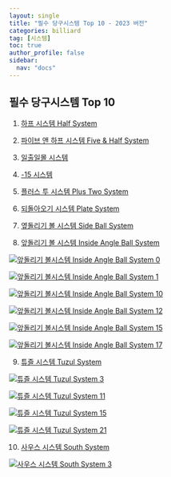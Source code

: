 ```yaml
---
layout: single
title: "필수 당구시스템 Top 10 - 2023 버전"
categories: billiard
tag: [시스템] 
toc: true
author_profile: false
sidebar:
  nav: "docs"
---
```


## 필수 당구시스템 Top 10

1. [하프 시스템 Half System](https://bhkyung.github.io/billiard/half-system/)

2. [파이브 앤 하프 시스템 Five & Half System](https://bhkyung.github.io/billiard/%ED%8C%8C%EC%9D%B4%EB%B8%8C%EC%95%A4%ED%95%98%ED%94%84%EC%8B%9C%EC%8A%A4%ED%85%9C/)

3. [일출일몰 시스템](https://bhkyung.github.io/billiard/%EC%9D%BC%EC%B6%9C%EC%9D%BC%EB%AA%B0%EC%8B%9C%EC%8A%A4%ED%85%9C/)

4. [-15 시스템](https://bhkyung.github.io/billiard/%EB%A7%88%EC%9D%B4%EB%84%88%EC%8A%A4-15-%EC%8B%9C%EC%8A%A4%ED%85%9C/)

5. [플러스 투 시스템 Plus Two System](https://bhkyung.github.io/billiard/%ED%94%8C%EB%9F%AC%EC%8A%A4%ED%88%AC%EC%8B%9C%EC%8A%A4%ED%85%9C-Plus-System/)

6. [되돌아오기 시스템 Plate System](https://bhkyung.github.io/billiard/%EB%90%98%EB%8F%8C%EC%95%84%EC%98%A4%EA%B8%B0/)

7. [옆돌리기 볼 시스템 Side Ball System](https://bhkyung.github.io/billiard/%EC%98%86%EB%8F%8C%EB%A6%AC%EA%B8%B0-%EB%B3%BC%EC%8B%9C%EC%8A%A4%ED%85%9C/)

8. [앞돌리기 볼 시스템 Inside Angle Ball System](https://bhkyung.github.io/billiard/%EC%95%9E%EB%8F%8C%EB%A6%AC%EA%B8%B0-%EB%B3%BC%EC%8B%9C%EC%8A%A4%ED%85%9C/)

[![앞돌리기 볼시스템 Inside Angle Ball System 0](/images/%EC%95%9E%EB%8F%8C%EB%A6%AC%EA%B8%B0%20%EB%B3%BC%EC%8B%9C%EC%8A%A4%ED%85%9C%20(inside%20angle%20ball%20system)_0.png)](/images/%EC%95%9E%EB%8F%8C%EB%A6%AC%EA%B8%B0%20%EB%B3%BC%EC%8B%9C%EC%8A%A4%ED%85%9C%20(inside%20angle%20ball%20system)_0.png)

[![앞돌리기 볼시스템 Inside Angle Ball System 1](/images/%EC%95%9E%EB%8F%8C%EB%A6%AC%EA%B8%B0%20%EB%B3%BC%EC%8B%9C%EC%8A%A4%ED%85%9C%20(inside%20angle%20ball%20system)_1.png)](/images/%EC%95%9E%EB%8F%8C%EB%A6%AC%EA%B8%B0%20%EB%B3%BC%EC%8B%9C%EC%8A%A4%ED%85%9C%20(inside%20angle%20ball%20system)_1.png)

[![앞돌리기 볼시스템 Inside Angle Ball System 10](/images/%EC%95%9E%EB%8F%8C%EB%A6%AC%EA%B8%B0%20%EB%B3%BC%EC%8B%9C%EC%8A%A4%ED%85%9C%20(inside%20angle%20ball%20system)_10.png)](/images/%EC%95%9E%EB%8F%8C%EB%A6%AC%EA%B8%B0%20%EB%B3%BC%EC%8B%9C%EC%8A%A4%ED%85%9C%20(inside%20angle%20ball%20system)_10.png)

[![앞돌리기 볼시스템 Inside Angle Ball System 12](/images/%EC%95%9E%EB%8F%8C%EB%A6%AC%EA%B8%B0%20%EB%B3%BC%EC%8B%9C%EC%8A%A4%ED%85%9C%20(inside%20angle%20ball%20system)_12.png)](/images/%EC%95%9E%EB%8F%8C%EB%A6%AC%EA%B8%B0%20%EB%B3%BC%EC%8B%9C%EC%8A%A4%ED%85%9C%20(inside%20angle%20ball%20system)_12.png)

[![앞돌리기 볼시스템 Inside Angle Ball System 15](/images/%EC%95%9E%EB%8F%8C%EB%A6%AC%EA%B8%B0%20%EB%B3%BC%EC%8B%9C%EC%8A%A4%ED%85%9C%20(inside%20angle%20ball%20system)_15.png)](/images/%EC%95%9E%EB%8F%8C%EB%A6%AC%EA%B8%B0%20%EB%B3%BC%EC%8B%9C%EC%8A%A4%ED%85%9C%20(inside%20angle%20ball%20system)_15.png)

[![앞돌리기 볼시스템 Inside Angle Ball System 17](/images/%EC%95%9E%EB%8F%8C%EB%A6%AC%EA%B8%B0%20%EB%B3%BC%EC%8B%9C%EC%8A%A4%ED%85%9C%20(inside%20angle%20ball%20system)_17.png)](/images/%EC%95%9E%EB%8F%8C%EB%A6%AC%EA%B8%B0%20%EB%B3%BC%EC%8B%9C%EC%8A%A4%ED%85%9C%20(inside%20angle%20ball%20system)_17.png)

9. [튜즐 시스템 Tuzul System](https://bhkyung.github.io/billiard/%ED%8A%9C%EC%A6%90-%EC%8B%9C%EC%8A%A4%ED%85%9C/)

[![튜즐 시스템 Tuzul System 3](/images/%ED%8A%9C%EC%A6%90%20%EC%8B%9C%EC%8A%A4%ED%85%9C(tuzul%20system)_3.png)](/images/%ED%8A%9C%EC%A6%90%20%EC%8B%9C%EC%8A%A4%ED%85%9C(tuzul%20system)_3.png)

[![튜즐 시스템 Tuzul System 11](/images/%ED%8A%9C%EC%A6%90%20%EC%8B%9C%EC%8A%A4%ED%85%9C(tuzul%20system)_11.png)](/images/%ED%8A%9C%EC%A6%90%20%EC%8B%9C%EC%8A%A4%ED%85%9C(tuzul%20system)_11.png)

[![튜즐 시스템 Tuzul System 15](/images/%ED%8A%9C%EC%A6%90%20%EC%8B%9C%EC%8A%A4%ED%85%9C(tuzul%20system)_15.png)](/images/%ED%8A%9C%EC%A6%90%20%EC%8B%9C%EC%8A%A4%ED%85%9C(tuzul%20system)_15.png)

[![튜즐 시스템 Tuzul System 21](/images/%ED%8A%9C%EC%A6%90%20%EC%8B%9C%EC%8A%A4%ED%85%9C(tuzul%20system)_21.png)](/images/%ED%8A%9C%EC%A6%90%20%EC%8B%9C%EC%8A%A4%ED%85%9C(tuzul%20system)_21.png)

10. [사우스 시스템 South System](https://bhkyung.github.io/billiard/%EC%82%AC%EC%9A%B0%EC%8A%A4-%EC%8B%9C%EC%8A%A4%ED%85%9C/)

[![사우스 시스템 South System 3](/images/%EC%82%AC%EC%9A%B0%EC%8A%A4%20%EC%8B%9C%EC%8A%A4%ED%85%9C%20(South%20System)_3.png)](/images/%EC%82%AC%EC%9A%B0%EC%8A%A4%20%EC%8B%9C%EC%8A%A4%ED%85%9C%20(South%20System)_3.png)
